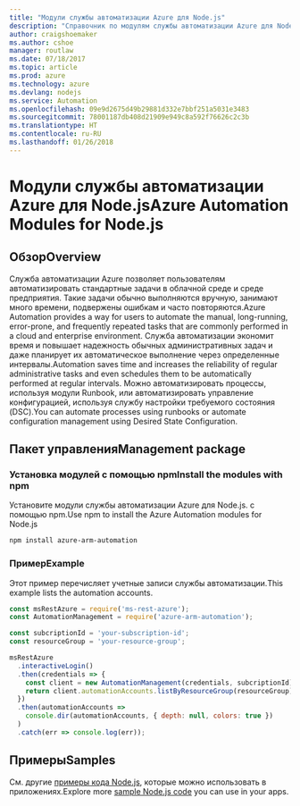 ```yaml
---
title: "Модули службы автоматизации Azure для Node.js"
description: "Справочник по модулям службы автоматизации Azure для Node.js"
author: craigshoemaker
ms.author: cshoe
manager: routlaw
ms.date: 07/18/2017
ms.topic: article
ms.prod: azure
ms.technology: azure
ms.devlang: nodejs
ms.service: Automation
ms.openlocfilehash: 09e9d2675d49b29881d332e7bbf251a5031e3483
ms.sourcegitcommit: 78001187db408d21909e949c8a592f76626c2c3b
ms.translationtype: HT
ms.contentlocale: ru-RU
ms.lasthandoff: 01/26/2018
---
```

# <a name="azure-automation-modules-for-nodejs"></a><span data-ttu-id="9cd41-103">Модули службы автоматизации Azure для Node.js</span><span class="sxs-lookup"><span data-stu-id="9cd41-103">Azure Automation Modules for Node.js</span></span>

## <a name="overview"></a><span data-ttu-id="9cd41-104">Обзор</span><span class="sxs-lookup"><span data-stu-id="9cd41-104">Overview</span></span>

<span data-ttu-id="9cd41-105">Служба автоматизации Azure позволяет пользователям автоматизировать стандартные задачи в облачной среде и среде предприятия. Такие задачи обычно выполняются вручную, занимают много времени, подвержены ошибкам и часто повторяются.</span><span class="sxs-lookup"><span data-stu-id="9cd41-105">Azure Automation provides a way for users to automate the manual, long-running, error-prone, and frequently repeated tasks that are commonly performed in a cloud and enterprise environment.</span></span> <span data-ttu-id="9cd41-106">Служба автоматизации экономит время и повышает надежность обычных административных задач и даже планирует их автоматическое выполнение через определенные интервалы.</span><span class="sxs-lookup"><span data-stu-id="9cd41-106">Automation saves time and increases the reliability of regular administrative tasks and even schedules them to be automatically performed at regular intervals.</span></span> <span data-ttu-id="9cd41-107">Можно автоматизировать процессы, используя модули Runbook, или автоматизировать управление конфигурацией, используя службу настройки требуемого состояния (DSC).</span><span class="sxs-lookup"><span data-stu-id="9cd41-107">You can automate processes using runbooks or automate configuration management using Desired State Configuration.</span></span>

## <a name="management-package"></a><span data-ttu-id="9cd41-108">Пакет управления</span><span class="sxs-lookup"><span data-stu-id="9cd41-108">Management package</span></span>

### <a name="install-the-modules-with-npm"></a><span data-ttu-id="9cd41-109">Установка модулей с помощью npm</span><span class="sxs-lookup"><span data-stu-id="9cd41-109">Install the modules with npm</span></span>

<span data-ttu-id="9cd41-110">Установите модули службы автоматизации Azure для Node.js. с помощью npm.</span><span class="sxs-lookup"><span data-stu-id="9cd41-110">Use npm to install the Azure Automation modules for Node.js</span></span>

```bash
npm install azure-arm-automation
```

### <a name="example"></a><span data-ttu-id="9cd41-111">Пример</span><span class="sxs-lookup"><span data-stu-id="9cd41-111">Example</span></span>

<span data-ttu-id="9cd41-112">Этот пример перечисляет учетные записи службы автоматизации.</span><span class="sxs-lookup"><span data-stu-id="9cd41-112">This example lists the automation accounts.</span></span>

```javascript
const msRestAzure = require('ms-rest-azure');
const AutomationManagement = require('azure-arm-automation');

const subcriptionId = 'your-subscription-id';
const resourceGroup = 'your-resource-group';

msRestAzure
  .interactiveLogin()
  .then(credentials => {
    const client = new AutomationManagement(credentials, subcriptionId);
    return client.automationAccounts.listByResourceGroup(resourceGroup);
  })
  .then(automationAccounts =>
    console.dir(automationAccounts, { depth: null, colors: true })
  )
  .catch(err => console.log(err));

```

## <a name="samples"></a><span data-ttu-id="9cd41-113">Примеры</span><span class="sxs-lookup"><span data-stu-id="9cd41-113">Samples</span></span>

<span data-ttu-id="9cd41-114">См. другие [примеры кода Node.js](https://azure.microsoft.com/resources/samples/?platform=nodejs), которые можно использовать в приложениях.</span><span class="sxs-lookup"><span data-stu-id="9cd41-114">Explore more [sample Node.js code](https://azure.microsoft.com/resources/samples/?platform=nodejs) you can use in your apps.</span></span>
